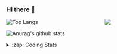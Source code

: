### Hi there 👋

<!--
**tao8687/tao8687** is a ✨ _special_ ✨ repository because its `README.md` (this file) appears on your GitHub profile.

Here are some ideas to get you started:

- 🔭 I’m currently working on ...
- 🌱 I’m currently learning ...
- 👯 I’m looking to collaborate on ...
- 🤔 I’m looking for help with ...
- 💬 Ask me about ...
- 📫 How to reach me: ...
- 😄 Pronouns: ...
- ⚡ Fun fact: ...
-->

<img align='right' src="https://media.giphy.com/media/M9gbBd9nbDrOTu1Mqx/giphy.gif" width="240">

  
![Top Langs](https://github-readme-stats.vercel.app/api/top-langs/?username=tao8687&layout=compact&title_color=23238E&text_color=A67D3D)

![Anurag's github stats](https://github-readme-stats.vercel.app/api?username=tao8687&show_icons=true&&text_color=A67D3D&title_color=23238E&show_icons=false&count_private=true&hide=stars)

<details>
  <summary>:zap: Coding Stats</summary>
  <br>
    
<!--START_SECTION:waka-->
![Code Time](http://img.shields.io/badge/Code%20Time-992%20hrs%2056%20mins-blue)

![Profile Views](http://img.shields.io/badge/Profile%20Views-0-blue)

**🐱 My GitHub Data** 

> 📦 1.5 MB Used in GitHub's Storage 
 > 
> 🏆 81 Contributions in the Year 2023
 > 
> 🚫 Not Opted to Hire
 > 
> 📜 49 Public Repositories 
 > 
> 🔑 23 Private Repositories 
 > 
**I'm an Early 🐤** 

```text
🌞 Morning                950 commits         █████████████████████░░░░   82.25 % 
🌆 Daytime                84 commits          ██░░░░░░░░░░░░░░░░░░░░░░░   07.27 % 
🌃 Evening                117 commits         ███░░░░░░░░░░░░░░░░░░░░░░   10.13 % 
🌙 Night                  4 commits           ░░░░░░░░░░░░░░░░░░░░░░░░░   00.35 % 
```
📅 **I'm Most Productive on Wednesday** 

```text
Monday                   167 commits         ████░░░░░░░░░░░░░░░░░░░░░   14.46 % 
Tuesday                  154 commits         ███░░░░░░░░░░░░░░░░░░░░░░   13.33 % 
Wednesday                219 commits         █████░░░░░░░░░░░░░░░░░░░░   18.96 % 
Thursday                 144 commits         ███░░░░░░░░░░░░░░░░░░░░░░   12.47 % 
Friday                   162 commits         ████░░░░░░░░░░░░░░░░░░░░░   14.03 % 
Saturday                 159 commits         ███░░░░░░░░░░░░░░░░░░░░░░   13.77 % 
Sunday                   150 commits         ███░░░░░░░░░░░░░░░░░░░░░░   12.99 % 
```


📊 **This Week I Spent My Time On** 

```text
🕑︎ Time Zone: Asia/Shanghai

💬 Programming Languages: 
C                        22 hrs 13 mins      ██████████████░░░░░░░░░░░   56.33 % 
Python                   5 hrs 39 mins       ████░░░░░░░░░░░░░░░░░░░░░   14.35 % 
Bash                     3 hrs 27 mins       ██░░░░░░░░░░░░░░░░░░░░░░░   08.78 % 
C++                      2 hrs 31 mins       ██░░░░░░░░░░░░░░░░░░░░░░░   06.41 % 
Text                     2 hrs 29 mins       ██░░░░░░░░░░░░░░░░░░░░░░░   06.32 % 

🔥 Editors: 
VS Code                  39 hrs 26 mins      █████████████████████████   100.00 % 

🐱‍💻 Projects: 
vc0768                   33 hrs 56 mins      ██████████████████████░░░   86.04 % 
vc0768-beta              2 hrs 18 mins       █░░░░░░░░░░░░░░░░░░░░░░░░   05.83 % 
VC0768_platform_rtthread 56 mins             █░░░░░░░░░░░░░░░░░░░░░░░░   02.40 % 
ts0845_rtthread          51 mins             █░░░░░░░░░░░░░░░░░░░░░░░░   02.16 % 
sylixOS                  36 mins             ░░░░░░░░░░░░░░░░░░░░░░░░░   01.55 % 

💻 Operating System: 
Linux                    39 hrs 26 mins      █████████████████████████   100.00 % 
```

**I Mostly Code in Python** 

```text
Python                   9 repos             ████████░░░░░░░░░░░░░░░░░   30.00 % 
C++                      8 repos             ███████░░░░░░░░░░░░░░░░░░   26.67 % 
JavaScript               2 repos             ██░░░░░░░░░░░░░░░░░░░░░░░   06.67 % 
Batchfile                1 repo              █░░░░░░░░░░░░░░░░░░░░░░░░   03.33 % 
HTML                     1 repo              █░░░░░░░░░░░░░░░░░░░░░░░░   03.33 % 
```



**Timeline**

![Lines of Code chart](https://raw.githubusercontent.com/tao8687/tao8687/master/assets/bar_graph.png)


 Last Updated on 21/03/2023 01:22:07 UTC
<!--END_SECTION:waka-->
</details>
